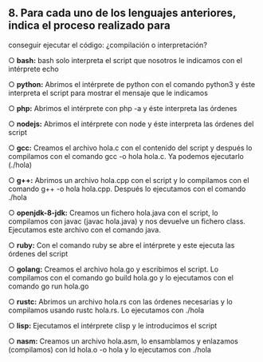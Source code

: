 ## 8. Para cada uno de los lenguajes anteriores, indica el proceso realizado para
conseguir ejecutar el código: ¿compilación o interpretación?

○ **bash:**
bash solo interpreta el script que nosotros le indicamos con el intérprete echo

○ **python:**
Abrimos el intérprete de python con el comando python3 y éste interpreta el script para mostrar el mensaje que le indicamos

○ **php:**
    Abrimos el intérprete con php -a y éste interpreta las órdenes

○ **nodejs:**
    Abrimos el intérprete con node y éste interpreta las órdenes del script

○ **gcc:**
    Creamos el archivo hola.c con el contenido del script y después lo compilamos 	 con el comando gcc  -o  hola  hola.c. Ya podemos ejecutarlo (./hola)

○ **g++:**
Abrimos un archivo hola.cpp con el script y lo compilamos con el comando g++  -o  hola  hola.cpp. Después lo ejecutamos con el comando ./hola
    

○ **openjdk-8-jdk:**
    Creamos un fichero hola.java con el script, lo compilamos con javac (javac hola.java) y nos devuelve un fichero class. Ejecutamos este archivo con el comando java.

○ **ruby:**
    Con el comando ruby se abre el intérprete y este ejecuta las órdenes del script

○ **golang:**
    Creamos el archivo hola.go y escribimos el script. Lo compilamos con el comando go  build  hola.go y lo ejecutamos con el comando go  run  hola.go

○ **rustc:**
    Abrimos un archivo hola.rs con las órdenes necesarias y lo compilamos usando rustc hola.rs. Lo ejecutamos con ./hola

○ **lisp:**
    Ejecutamos el intérprete clisp y le introducimos el script

○ **nasm:**
    Creamos un archivo  hola.asm, lo ensamblamos y enlazamos (compilamos) con ld  hola.o  -o  hola y lo ejecutamos con ./hola
